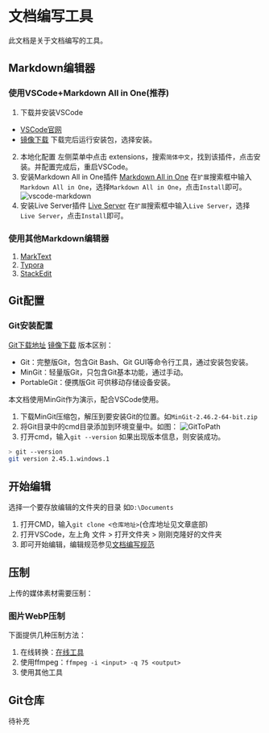 # 文档编写工具
此文档是关于文档编写的工具。
## Markdown编辑器
### 使用VSCode+Markdown All in One(推荐)
1. 下载并安装VSCode
- [VSCode官网](https://code.visualstudio.com)
- [镜像下载](https://www.baihezi.com/vscode/download)
下载完后运行安装包，选择安装。
2. 本地化配置
左侧菜单中点击 extensions，搜索```简体中文```，找到该插件，点击安装。并配置完成后，重启VSCode。
3. 安装Markdown All in One插件
[Markdown All in One](https://marketplace.visualstudio.com/items?itemName=yzhang.markdown-all-in-one)
在```扩展```搜索框中输入`Markdown All in One`，选择`Markdown All in One`，点击`Install`即可。
![vscode-markdown](/media/img/vscode-markdown.webp)
4. 安装Live Server插件
[Live Server](https://marketplace.visualstudio.com/items?itemName=ritwickdey.LiveServer)
在```扩展```搜索框中输入`Live Server`，选择`Live Server`，点击`Install`即可。
### 使用其他Markdown编辑器
1. [MarkText](https://github.com/marktext/marktext)
2. [Typora](https://typora.io/)
3. [StackEdit](https://stackedit.io/)

## Git配置
### Git安装配置
[Git下载地址](https://git-scm.com/downloads)
[镜像下载](https://mirrors.tuna.tsinghua.edu.cn/github-release/git-for-windows/git/LatestRelease/)
版本区别：
- Git：完整版Git，包含Git Bash、Git GUI等命令行工具，通过安装包安装。
- MinGit：轻量版Git，只包含Git基本功能，通过手动。
- PortableGit：便携版Git 可供移动存储设备安装。  

本文档使用MinGit作为演示，配合VSCode使用。
1. 下载MinGit压缩包，解压到要安装Git的位置。如```MinGit-2.46.2-64-bit.zip```
2. 将Git目录中的cmd目录添加到环境变量中。如图：
![GitToPath](/media/img/config-path.webp)
3. 打开cmd，输入```git --version``` 如果出现版本信息，则安装成功。
~~~bash
> git --version
git version 2.45.1.windows.1
~~~

## 开始编辑
选择一个要存放编辑的文件夹的目录 如```D:\Documents```
1. 打开CMD，输入```git clone <仓库地址>```(仓库地址见文章底部)
2. 打开VSCode，左上角 文件 > 打开文件夹 > 刚刚克隆好的文件夹
3. 即可开始编辑，编辑规范参见[文档编写规范](/interior/tech/edit/spec)

## 压制
上传的媒体素材需要压制：
### 图片WebP压制
下面提供几种压制方法：
1. 在线转换：[在线工具](https://onlineconvertfree.com/zh/convert-format/png-to-webp/)
2. 使用ffmpeg：```ffmpeg -i <input> -q 75 <output>```
3. 使用其他工具

## Git仓库
待补充